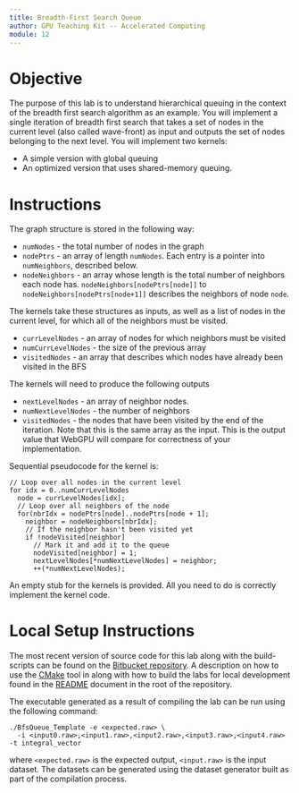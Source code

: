 ```yaml
---
title: Breadth-First Search Queue
author: GPU Teaching Kit -- Accelerated Computing
module: 12
---
```


# Objective

The purpose of this lab is to understand hierarchical queuing in the context of the breadth first search algorithm as an example. You will implement a single iteration of breadth first search that takes a set of nodes in the current level (also called wave-front) as input and outputs the set of nodes belonging to the next level. You will implement two kernels:
* A simple version with global queuing
* An optimized version that uses shared-memory queuing.

# Instructions

The graph structure is stored in the following way:

* `numNodes` - the total number of nodes in the graph
* `nodePtrs` - an array of length `numNodes`. Each entry is a pointer into
 `numNeighbors`, described below.
* `nodeNeighbors` - an array whose length is the total number of neighbors each
node has. `nodeNeighbors[nodePtrs[node]]` to `nodeNeighbors[nodePtrs[node+1]]`
describes the neighbors of node `node`.

The kernels take these structures as inputs, as well as a list of nodes in the current level, for which all of the neighbors must be visited.

* `currLevelNodes` - an array of nodes for which neighbors must be visited
* `numCurrLevelNodes` - the size of the previous array
* `visitedNodes` - an array that describes which nodes have already been visited in the BFS

The kernels will need to produce the following outputs

* `nextLevelNodes` - an array of neighbor nodes.
* `numNextLevelNodes` - the number of neighbors
* `visitedNodes` - the nodes that have been visited by the end of the iteration. Note that this is the same array as the input. This is the output value that WebGPU will compare for correctness of your implementation.

Sequential pseudocode for the kernel is:

    // Loop over all nodes in the current level
    for idx = 0..numCurrLevelNodes
      node = currLevelNodes[idx];
      // Loop over all neighbors of the node
      for(nbrIdx = nodePtrs[node]..nodePtrs[node + 1];
        neighbor = nodeNeighbors[nbrIdx];
        // If the neighbor hasn't been visited yet
        if !nodeVisited[neighbor]
          // Mark it and add it to the queue
          nodeVisited[neighbor] = 1;
          nextLevelNodes[*numNextLevelNodes] = neighbor;
          ++(*numNextLevelNodes);


An empty stub for the kernels is provided. All you need to do is correctly implement the kernel code.

# Local Setup Instructions

The most recent version of source code for this lab along with the build-scripts can be found on the [Bitbucket repository](LINKTOLAB). A description on how to use the [CMake](https://cmake.org/) tool in along with how to build the labs for local development found in the [README](LINKTOREADME) document in the root of the repository.

The executable generated as a result of compiling the lab can be run using the following command:

```{.bash}
./BfsQueue_Template -e <expected.raw> \
  -i <input0.raw>,<input1.raw>,<input2.raw>,<input3.raw>,<input4.raw> -t integral_vector
```

where `<expected.raw>` is the expected output, `<input.raw>` is the input dataset. The datasets can be generated using the dataset generator built as part of the compilation process.

